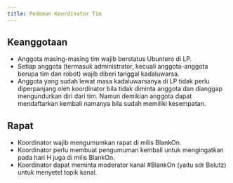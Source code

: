 ```yaml
---
title: Pedoman Koordinator Tim
---
```


## Keanggotaan
   * Anggota masing-masing tim wajib berstatus Ubuntero di LP.
   * Setiap anggota (termasuk administrator, kecuali anggota-anggota berupa tim dan robot) wajib diberi tanggal kadaluwarsa.
   * Anggota yang sudah lewat masa kadaluwarsanya di LP tidak perlu diperpanjang oleh koordinator bila tidak diminta anggota dan dianggap mengundurkan diri dari tim. Namun demikian anggota dapat mendaftarkan kembali namanya bila sudah memiliki kesempatan.

## Rapat
* Koordinator wajib mengumumkan rapat di milis BlankOn.
* Koordinator perlu membuat pengumuman kembali untuk mengingatkan pada hari H juga di milis BlankOn.
* Koordinator dapat meminta moderator kanal #BlankOn (yaitu sdr Belutz) untuk menyetel topik kanal.